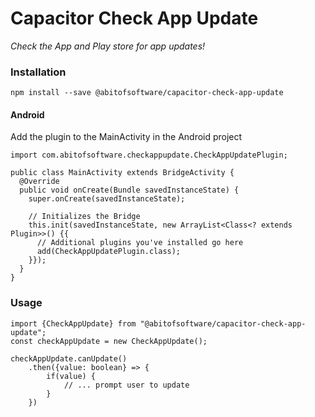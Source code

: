 # Capacitor Check App Update
_Check the App and Play store for app updates!_

### Installation
```shell script
npm install --save @abitofsoftware/capacitor-check-app-update
```

#### Android
Add the plugin to the MainActivity in the Android project
```
import com.abitofsoftware.checkappupdate.CheckAppUpdatePlugin;

public class MainActivity extends BridgeActivity {
  @Override
  public void onCreate(Bundle savedInstanceState) {
    super.onCreate(savedInstanceState);

    // Initializes the Bridge
    this.init(savedInstanceState, new ArrayList<Class<? extends Plugin>>() {{
      // Additional plugins you've installed go here
      add(CheckAppUpdatePlugin.class);
    }});
  }
}
```

### Usage
```angularjs
import {CheckAppUpdate} from "@abitofsoftware/capacitor-check-app-update";
const checkAppUpdate = new CheckAppUpdate();

checkAppUpdate.canUpdate()
    .then({value: boolean} => {
        if(value) {
            // ... prompt user to update
        }    
    })
```
